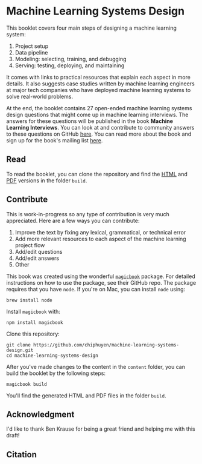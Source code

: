# Machine Learning Systems Design

This booklet covers four main steps of designing a machine learning system:

1. Project setup
2. Data pipeline
3. Modeling: selecting, training, and debugging
4. Serving: testing, deploying, and maintaining

It comes with links to practical resources that explain each aspect in more details. It also suggests case studies written by machine learning engineers at major tech companies who have deployed machine learning systems to solve real-world problems.

At the end, the booklet contains 27 open-ended machine learning systems design questions that might come up in machine learning interviews. The answers for these questions will be published in the book **Machine Learning Interviews**. You can look at and contribute to community answers to these questions on GitHub [here](https://github.com/chiphuyen/machine-learning-systems-design/tree/master/answers). You can read more about the book and sign up for the book's mailing list [here](https://huyenchip.com/2019/07/21/machine-learning-interviews.html).

## Read
To read the booklet, you can clone the repository and find the [HTML](https://github.com/chiphuyen/machine-learning-systems-design/tree/master/build/build1/consolidated.html) and [PDF](https://github.com/chiphuyen/machine-learning-systems-design/tree/master/build/build1/consolidated.pdf) versions in the folder `build`.

## Contribute
This is work-in-progress so any type of contribution is very much appreciated. Here are a few ways you can contribute:

1. Improve the text by fixing any lexical, grammatical, or technical error
1. Add more relevant resources to each aspect of the machine learning project flow
1. Add/edit questions
1. Add/edit answers
1. Other

This book was created using the wonderful [`magicbook`](https://github.com/magicbookproject/magicbook) package. For detailed instructions on how to use the package, see their GitHub repo. The package requires that you have `node`. If you're on Mac, you can install `node` using:

```
brew install node
```

Install `magicbook` with:

```
npm install magicbook
```

Clone this repository:

```
git clone https://github.com/chiphuyen/machine-learning-systems-design.git
cd machine-learning-systems-design
```

After you've made changes to the content in the `content` folder, you can build the booklet by the following steps:

```
magicbook build
```

You'll find the generated HTML and PDF files in the folder `build`.

## Acknowledgment

I'd like to thank Ben Krause for being a great friend and helping me with this draft!


## Citation
